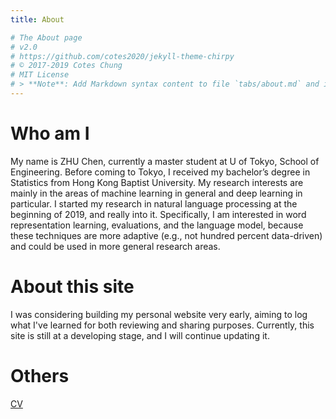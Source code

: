 ```yaml
---
title: About

# The About page
# v2.0
# https://github.com/cotes2020/jekyll-theme-chirpy
# © 2017-2019 Cotes Chung
# MIT License
# > **Note**: Add Markdown syntax content to file `tabs/about.md` and it will show up # on this page.
---
```

# Who am I

My name is ZHU Chen, currently a master student at U of Tokyo, School of Engineering. Before coming to Tokyo, I received my bachelor’s degree in Statistics from Hong Kong Baptist University. My research interests are mainly in the areas of machine learning in general and deep learning in particular. I started my research in natural language processing at the beginning of 2019, and really into it. Specifically, I am interested in word representation learning, evaluations, and the language model, because these techniques are more adaptive (e.g., not hundred percent data-driven) and could be used in more general research areas.

# About this site
I was considering building my personal website very early, aiming to log what I've learned for both reviewing and sharing purposes. Currently, this site is still at a developing stage, and I will continue updating it.


# Others
[CV](https://zhujohn9604.github.io/zhujohn.cv/)
